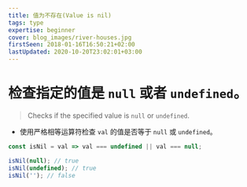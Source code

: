 ```yaml
---
title: 值为不存在(Value is nil)
tags: type
expertise: beginner
cover: blog_images/river-houses.jpg
firstSeen: 2018-01-16T16:50:21+02:00
lastUpdated: 2020-10-20T23:02:01+03:00
---
```


# 检查指定的值是 `null` 或者 `undefined`。
> Checks if the specified value is `null` or `undefined`.

- 使用严格相等运算符检查 `val` 的值是否等于 `null` 或 `undefined`。

```js
const isNil = val => val === undefined || val === null;
```

```js
isNil(null); // true
isNil(undefined); // true
isNil(''); // false
```
